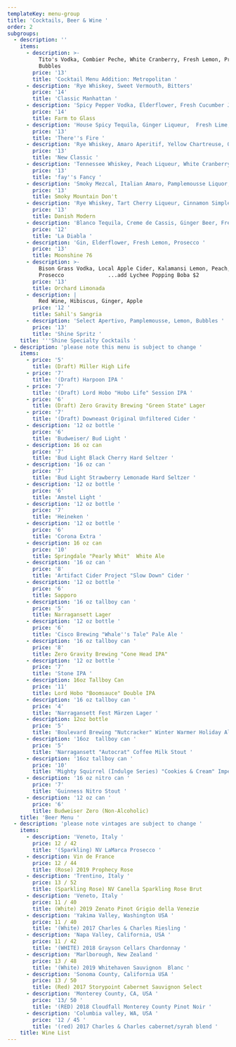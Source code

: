 ```yaml
---
templateKey: menu-group
title: 'Cocktails, Beer & Wine '
order: 2
subgroups:
  - description: ''
    items:
      - description: >-
          Tito's Vodka, Combier Peche, White Cranberry, Fresh Lemon, Prosecco
          Bubbles 
        price: '13'
        title: 'Cocktail Menu Addition: Metropolitan '
      - description: 'Rye Whiskey, Sweet Vermouth, Bitters'
        price: '14'
        title: 'Classic Manhattan '
      - description: 'Spicy Pepper Vodka, Elderflower, Fresh Cucumber Juice, Lemon'
        price: '14'
        title: Farm to Glass
      - description: 'House Spicy Tequila, Ginger Liqueur,  Fresh Lime, Agave '
        price: '13'
        title: 'There''s Fire '
      - description: 'Rye Whiskey, Amaro Aperitif, Yellow Chartreuse, Orange Bitters '
        price: '13'
        title: 'New Classic '
      - description: 'Tennessee Whiskey, Peach Liqueur, White Cranberry, Lime '
        price: '13'
        title: 'fay''s Fancy '
      - description: 'Smoky Mezcal, Italian Amaro, Pamplemousse Liquor, Fresh Lemon  '
        price: '13'
        title: Smoky Mountain Don't
      - description: 'Rye Whiskey, Tart Cherry Liqueur, Cinnamon Simple, Fresh Lemon '
        price: '13'
        title: Danish Modern
      - description: 'Blanco Tequila, Creme de Cassis, Ginger Beer, Fresh Lime'
        price: '12'
        title: 'La Diabla '
      - description: 'Gin, Elderflower, Fresh Lemon, Prosecco '
        price: '13'
        title: Moonshine 76
      - description: >-
          Bison Grass Vodka, Local Apple Cider, Kalamansi Lemon, Peach,
          Prosecco              ...add Lychee Popping Boba $2
        price: '13'
        title: Orchard Limonada
      - description: |
          Red Wine, Hibiscus, Ginger, Apple
        price: '12 '
        title: Sahil's Sangria
      - description: 'Select Apertivo, Pamplemousse, Lemon, Bubbles '
        price: '13'
        title: 'Shine Spritz '
    title: '''Shine Specialty Cocktails '
  - description: 'please note this menu is subject to change '
    items:
      - price: '5'
        title: (Draft) Miller High Life
      - price: '7'
        title: '(Draft) Harpoon IPA '
      - price: '7'
        title: '(Draft) Lord Hobo "Hobo Life" Session IPA '
      - price: '6'
        title: (Draft) Zero Gravity Brewing "Green State" Lager
      - price: '7'
        title: '(Draft) Downeast Original Unfiltered Cider '
      - description: '12 oz bottle '
        price: '6'
        title: 'Budweiser/ Bud Light '
      - description: 16 oz can
        price: '7'
        title: 'Bud Light Black Cherry Hard Seltzer '
      - description: '16 oz can '
        price: '7'
        title: 'Bud Light Strawberry Lemonade Hard Seltzer '
      - description: '12 oz bottle '
        price: '6'
        title: 'Amstel Light '
      - description: '12 oz bottle '
        price: '7'
        title: 'Heineken '
      - description: '12 oz bottle '
        price: '6'
        title: 'Corona Extra '
      - description: 16 oz can
        price: '10'
        title: Springdale "Pearly Whit"  White Ale
      - description: '16 oz can '
        price: '8'
        title: 'Artifact Cider Project "Slow Down" Cider '
      - description: '12 oz bottle '
        price: '6'
        title: Sapporo
      - description: '16 oz tallboy can '
        price: '5'
        title: Narragansett Lager
      - description: '12 oz bottle '
        price: '6'
        title: 'Cisco Brewing "Whale''s Tale" Pale Ale '
      - description: '16 oz tallboy can '
        price: '8'
        title: Zero Gravity Brewing "Cone Head IPA"
      - description: '12 oz bottle '
        price: '7'
        title: 'Stone IPA '
      - description: 16oz Tallboy Can
        price: '11'
        title: Lord Hobo "Boomsauce" Double IPA
      - description: '16 oz tallboy can '
        price: '4'
        title: 'Narragansett Fest Märzen Lager '
      - description: 12oz bottle
        price: '5'
        title: 'Boulevard Brewing "Nutcracker" Winter Warmer Holiday Ale '
      - description: '16oz  tallboy can '
        price: '5'
        title: 'Narragansett "Autocrat" Coffee Milk Stout '
      - description: '16oz tallboy can '
        price: '10'
        title: 'Mighty Squirrel (Indulge Series) "Cookies & Cream" Imperial Stout '
      - description: '16 oz nitro can '
        price: '7'
        title: 'Guinness Nitro Stout '
      - description: '12 oz can '
        price: '6'
        title: Budweiser Zero (Non-Alcoholic)
    title: 'Beer Menu '
  - description: 'please note vintages are subject to change '
    items:
      - description: 'Veneto, Italy '
        price: 12 / 42
        title: '(Sparkling) NV LaMarca Prosecco '
      - description: Vin de France
        price: 12 / 44
        title: (Rose) 2019 Prophecy Rose
      - description: 'Trentino, Italy '
        price: 13 / 52
        title: (Sparkling Rose) NV Canella Sparkling Rose Brut
      - description: 'Veneto, Italy '
        price: 11 / 40
        title: (White) 2019 Zenato Pinot Grigio della Venezie
      - description: 'Yakima Valley, Washington USA '
        price: 11 / 40
        title: '(White) 2017 Charles & Charles Riesling '
      - description: 'Napa Valley, California, USA '
        price: 11 / 42
        title: '(WHITE) 2018 Grayson Cellars Chardonnay '
      - description: 'Marlborough, New Zealand '
        price: 13 / 48
        title: '(White) 2019 Whitehaven Sauvignon  Blanc '
      - description: 'Sonoma County, California USA '
        price: 13 / 50
        title: (Red) 2017 Storypoint Cabernet Sauvignon Select
      - description: 'Monterey County, CA, USA '
        price: '13/ 50 '
        title: '(RED) 2018 Cloudfall Monterey County Pinot Noir '
      - description: 'Columbia valley, WA, USA '
        price: '12 / 45 '
        title: '(red) 2017 Charles & Charles cabernet/syrah blend '
    title: Wine List
---
```



